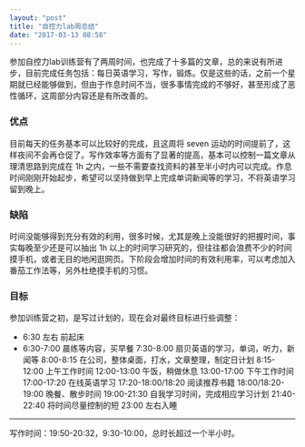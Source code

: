 ```yaml
---
layout: "post"
title: "自控力lab周总结"
date: "2017-03-13 08:58"
---
```


参加自控力lab训练营有了两周时间，也完成了十多篇的文章，总的来说有所进步，目前完成任务包括：每日英语学习，写作，锻炼。仅是这些的话，之前一个星期就已经能够做到，但由于作息时间不当，很多事情完成的不够好，甚至形成了恶性循环，这周部分内容还是有所改善的。

### 优点

目前每天的任务基本可以比较好的完成，且这周将 seven 运动的时间提前了，这样夜间不会再仓促了。写作效率等方面有了显著的提高，基本可以控制一篇文章从理清思路到完成在 1h 之内，一些不需要查找资料的甚至半小时内可以完成。作息时间刚刚开始起步，希望可以坚持做到早上完成单词新闻等的学习，不将英语学习留到晚上。

### 缺陷

时间没能够得到充分有效的利用，很多时候，尤其是晚上没能很好的把握时间，事实每晚至少还是可以抽出 1h 以上的时间学习研究的，但往往都会浪费不少的时间摸手机，或者无目的地闲逛网页。下阶段会增加时间的有效利用率，可以考虑加入番茄工作法等，另外杜绝摸手机的习惯。

### 目标

参加训练营之初，是写过计划的，现在会对最终目标进行些调整：

- 6:30 左右 前起床
- 6:30-7:00 晨练等内容，买早餐
7:30-8:00 扇贝英语的学习，单词，听力，新闻等
8:00-8:15 在公司，整体桌面，打水，文章整理，制定日计划
8:15-12:00 上午工作时间
12:00-13:00 午饭，稍做休息
13:00-17:00 下午工作时间
17:00-17:20 在线英语学习
17:20-18:00/18:20 阅读推荐书籍
18:00/18:20-19:00 晚餐、散步时间
19:00-21:30 自我学习时间，完成相应学习计划
21:40-22:40 将时间尽量控制的短
23:00 左右入睡

***

写作时间：19:50-20:32，9:30-10:00，总时长超过一个半小时。
